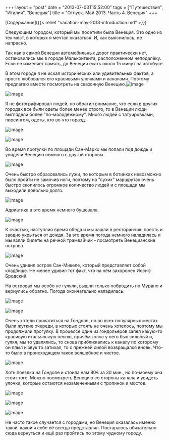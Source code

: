 +++
layout = "post"
date = "2013-07-03T15:52:00"
tags = ["Путешествия", "Италия", "Венеция"]
title = "Отпуск. Май 2013. Часть 4. Венеция"
+++

[Содержание]({{< relref "vacation-may-2013-introduction.md" >}})

Следующим городом, который мы посетили была Венеция. Это одно из тех мест, в которых я мечтал оказаться. И, как выяснилось, не напрасно.

Так как в самой Венеции автомобильных дорог практически нет, остановились мы в городе Мальконтента, расположенном неподалёку. Если не изменяет память, до Венеции ехать около 15 минут на автобусе.

В этом городе я не искал исторических или удивительных фактов, а просто любовался его красивыми улочками и каналами. Поэтому предлагаю вместе посмотреть на сказочную Венецию.![image](/blog/2013/07/vacation-may-2013-venice-1.jpg)

![image](/blog/2013/07/vacation-may-2013-venice-2.jpg)

Я не фотографировал людей, но обратил внимание, что если в других городах все были одеты более менее строго, то в Венеции люди выглядели более "по-молодёжному". Много людей с татуировками, пирсингом, одеты, кто во что горазд.

![image](/blog/2013/07/vacation-may-2013-venice-3.jpg)

![image](/blog/2013/07/vacation-may-2013-venice-4.jpg)

Во время прогулки по площади Сан-Марко мы попали под дождь и увидели Венецию немного с другой стороны.

![image](/blog/2013/07/vacation-may-2013-venice-5.jpg)

Очень быстро образовались лужи, по которым в ботинках невозможно было пройти не замочив ноги, поэтому на "сухих" маршрутах очень быстро скопилось огромное количество людей и с площади мы выходили довольно долго.

![image](/blog/2013/07/vacation-may-2013-venice-6.jpg)

Адриатика в это время немного бушевала.

![image](/blog/2013/07/vacation-may-2013-venice-7.jpg)

К счастью, наступлио время обеда и мы зашли в ресторанчик: поесть и заодно укрыться от дождя. За это время погода немного наладилась и мы взяли билеты на речной трамвайчик - посмотреть Венецианские острова. 

![image](/blog/2013/07/vacation-may-2013-venice-8.jpg)

Очень удивил остров Сан-Микеле, который представляет собой кладбище. Не менее удивил тот факт, что на нём захоронен Иосиф Бродский.  


На островах мы особо не гуляли, вышли только побродить по Мурано и вернулись обратно. Погода окончательно наладилась.

![image](/blog/2013/07/vacation-may-2013-venice-9.jpg)

![image](/blog/2013/07/vacation-may-2013-venice-10.jpg)

Очень хотели прокатиться на Гондоле, но во всех популярных местах были жуткие очереди, в которых стоять не очень хотелось, поэтому мы продолжили прогулку. В процессе один из гондольеров запел какую-то красивую итальянскую песню, причём голос у него был сильный и, гуляя, мы то удалялись, то снова приближались к каналу по которому он плыл и звук то затихал, то с прежней силой возвращался вновь. Что-то было в происходящем такое волшебное и чистое.

![image](/blog/2013/07/vacation-may-2013-venice-11.jpg)

Хоть поездка на Гондоле и стоила нам 80€ за 30 мин., но по-моему она стоит того. Можно посмотреть Венецию со стороны канала и увидеть улочки, которые остаются незамеченными с тропинок и мостов.

![image](/blog/2013/07/vacation-may-2013-venice-12.jpg)

![image](/blog/2013/07/vacation-may-2013-venice-13.jpg)

![image](/blog/2013/07/vacation-may-2013-venice-14.jpg)

Не часто такое случается с городами, но Венеция оказалась именно такой, какой я себе её всегда представлял. Постараюсь обязательно сюда вернуться и ещё раз пройтись по этому чудному городу.